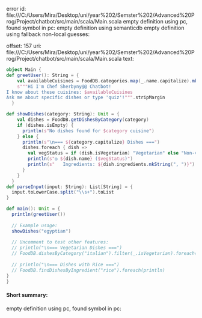 error id: 
file:///C:/Users/Mira/Desktop/uni/year%202/Semster%202/Advanced%20Prog/Project/chatbot/src/main/scala/Main.scala
empty definition using pc, found symbol in pc: 
empty definition using semanticdb
empty definition using fallback
non-local guesses:

offset: 157
uri: file:///C:/Users/Mira/Desktop/uni/year%202/Semster%202/Advanced%20Prog/Project/chatbot/src/main/scala/Main.scala
text:
```scala
object Main {
def greetUser(): String = {
    val availableCuisines = FoodDB.categories.map(_.name.capitalize).mkString(", ")
    s"""Hi I'm Chef Sherbyny@@ Chatbot!
I know about these cuisines: $availableCuisines
Ask me about specific dishes or type 'quiz'!""".stripMargin
  }

def showDishes(category: String): Unit = {
    val dishes = FoodDB.getDishesByCategory(category)
    if (dishes.isEmpty) {
      println(s"No dishes found for $category cuisine")
    } else {
      println(s"\n=== ${category.capitalize} Dishes ===")
      dishes.foreach { dish =>
        val vegStatus = if (dish.isVegetarian) "Vegetarian" else "Non-vegetarian"
        println(s"◎ ${dish.name} ($vegStatus)")
        println(s"   Ingredients: ${dish.ingredients.mkString(", ")}")
      }
    }
  }
def parseInput(input: String): List[String] = {
  input.toLowerCase.split("\\s+").toList
}

def main(): Unit = {
  println(greetUser())
  
  // Example usage:
  showDishes("egyptian")
  
  // Uncomment to test other features:
  // println("\n=== Vegetarian Dishes ===")
  // FoodDB.dishesByCategory("italian").filter(_.isVegetarian).foreach(println)
  
  // println("\n=== Dishes with Rice ===")
  // FoodDB.findDishesByIngredient("rice").foreach(println)
}  
}  
```


#### Short summary: 

empty definition using pc, found symbol in pc: 